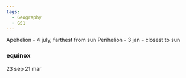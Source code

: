 ```yaml
---
tags:
  - Geography
  - GS1
---
```

Apehelion - 4 july, farthest from sun
Perihelion - 3 jan - closest to sun

### equinox
23 sep
21 mar